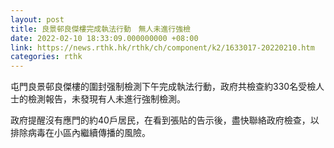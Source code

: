 ```yaml
---
layout: post
title: 良景邨良傑樓完成執法行動　無人未進行強檢
date: 2022-02-10 18:33:09.000000000 +08:00
link: https://news.rthk.hk/rthk/ch/component/k2/1633017-20220210.htm
categories: rthk
---
```


屯門良景邨良傑樓的圍封强制檢測下午完成執法行動，政府共檢查約330名受檢人士的檢測報告，未發現有人未進行強制檢測。

政府提醒沒有應門的約40戶居民，在看到張貼的告示後，盡快聯絡政府檢查，以排除病毒在小區內繼續傳播的風險。
